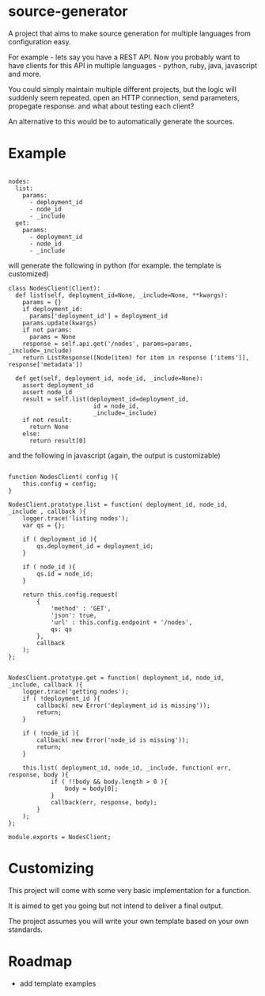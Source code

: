 # source-generator

A project that aims to make source generation for multiple languages from configuration easy.

For example - lets say you have a REST API. 
Now you probably want to have clients for this API in multiple languages - python, ruby, java, javascript and more. 

You could simply maintain multiple different projects, but the logic will suddenly seem repeated. 
open an HTTP connection, send parameters, propegate response. 
and what about testing each client? 


An alternative to this would be to automatically generate the sources. 

# Example

```

nodes:
  list: 
    params:
      - deployment_id
      - node_id
      - _include
  get:
    params:
      - deployment_id
      - node_id
      - _include

```

will generate the following in python (for example. the template is customized)

```
class NodesClient(Client):
  def list(self, deployment_id=None, _include=None, **kwargs):
    params = {}
    if deployment_id:
      params['deployment_id'] = deployment_id
    params.update(kwargs)
    if not params:
      params = None
    response = self.api.get('/nodes', params=params, _include=_include)
    return ListResponse([Node(item) for item in response ['items']], response['metadata'])
  
  def get(self, deployment_id, node_id, _include=None):
    assert deployment_id
    assert node_id
    result = self.list(deployment_id=deployment_id,
                        id = node_id, 
                        _include=_include)
    if not result:
      return None
    else:
      return result[0]

```

and the following in javascript (again, the output is customizable)

```

function NodesClient( config ){
    this.config = config;
}

NodesClient.prototype.list = function( deployment_id, node_id, _include , callback ){
    logger.trace('listing nodes');
    var qs = {};

    if ( deployment_id ){
        qs.deployment_id = deployment_id;
    }

    if ( node_id ){
        qs.id = node_id;
    }

    return this.config.request(
        {
            'method' : 'GET',
            'json': true,
            'url' : this.config.endpoint + '/nodes',
            qs: qs
        },
        callback
    );
};


NodesClient.prototype.get = function( deployment_id, node_id, _include, callback ){
    logger.trace('getting nodes');
    if ( !deployment_id ){
        callback( new Error('deployment_id is missing'));
        return;
    }

    if ( !node_id ){
        callback( new Error('node_id is missing'));
        return;
    }

    this.list( deployment_id, node_id, _include, function( err, response, body ){
            if ( !!body && body.length > 0 ){
                body = body[0];
            }
            callback(err, response, body);
        }
    );
};

module.exports = NodesClient;
```

# Customizing

This project will come with some very basic implementation for a function. 

It is aimed to get you going but not intend to deliver a final output. 

The project assumes you will write your own template based on your own standards. 


# Roadmap

 - add template examples

